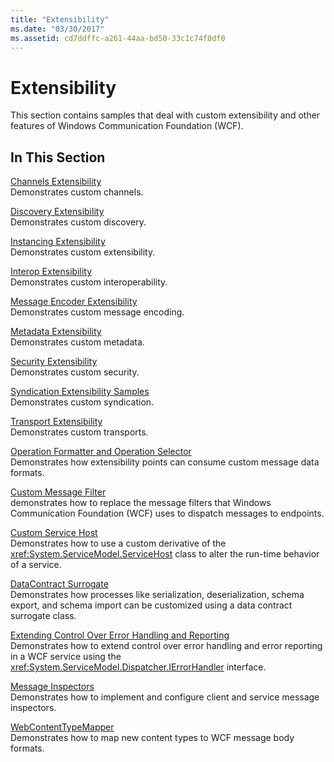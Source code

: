 ```yaml
---
title: "Extensibility"
ms.date: "03/30/2017"
ms.assetid: cd7ddffc-a261-44aa-bd50-33c1c74f0df0
---
```

# Extensibility
This section contains samples that deal with custom extensibility and other features of Windows Communication Foundation (WCF).  
  
## In This Section  
 [Channels Extensibility](channels-extensibility.md)  
 Demonstrates custom channels.  
  
 [Discovery Extensibility](/previous-versions/dotnet/netframework-4.0/dd807503(v%3dvs.100))  
 Demonstrates custom discovery.  
  
 [Instancing Extensibility](instancing-extensibility.md)  
 Demonstrates custom extensibility.  
  
 [Interop Extensibility](interop-extensibility.md)  
 Demonstrates custom interoperability.  
  
 [Message Encoder Extensibility](message-encoder-extensibility.md)  
 Demonstrates custom message encoding.  
  
 [Metadata Extensibility](metadata-extensibility.md)  
 Demonstrates custom metadata.  
  
 [Security Extensibility](security-extensibility.md)  
 Demonstrates custom security.  
  
 [Syndication Extensibility Samples](syndication-extensibility-samples.md)  
 Demonstrates custom syndication.  
  
 [Transport Extensibility](transport-extensibility.md)  
 Demonstrates custom transports.
  
 [Operation Formatter and Operation Selector](operation-formatter-and-operation-selector.md)  
 Demonstrates how extensibility points can consume custom message data formats.  
  
 [Custom Message Filter](custom-message-filter.md)  
 demonstrates how to replace the message filters that Windows Communication Foundation (WCF) uses to dispatch messages to endpoints.  
  
 [Custom Service Host](custom-service-host.md)  
 Demonstrates how to use a custom derivative of the <xref:System.ServiceModel.ServiceHost> class to alter the run-time behavior of a service.  
  
 [DataContract Surrogate](datacontract-surrogate.md)  
 Demonstrates how processes like serialization, deserialization, schema export, and schema import can be customized using a data contract surrogate class.  
  
 [Extending Control Over Error Handling and Reporting](extending-control-over-error-handling-and-reporting.md)  
 Demonstrates how to extend control over error handling and error reporting in a WCF service using the <xref:System.ServiceModel.Dispatcher.IErrorHandler> interface.  
  
 [Message Inspectors](message-inspectors.md)  
 Demonstrates how to implement and configure client and service message inspectors.  
  
 [WebContentTypeMapper](webcontenttypemapper-sample.md)  
 Demonstrates how to map new content types to WCF message body formats.
